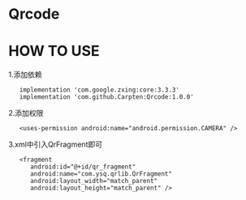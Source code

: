 # Qrcode
# HOW TO USE
1.添加依赖
```
   implementation 'com.google.zxing:core:3.3.3'
   implementation 'com.github.Carpten:Qrcode:1.0.0'
```
2.添加权限
```
   <uses-permission android:name="android.permission.CAMERA" />
```
3.xml中引入QrFragment即可
```
   <fragment
      android:id="@+id/qr_fragment"
      android:name="com.ysq.qrlib.QrFragment"
      android:layout_width="match_parent"
      android:layout_height="match_parent" />
```
